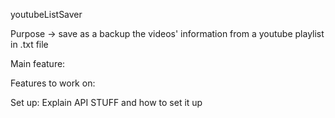 youtubeListSaver

Purpose -> save as a backup the videos' information from a youtube playlist in .txt file

Main feature:

Features to work on:

Set up: 
	Explain API STUFF and how to set it up
